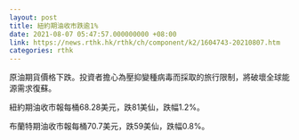 ```yaml
---
layout: post
title: 紐約期油收市跌逾1%
date: 2021-08-07 05:47:57.000000000 +08:00
link: https://news.rthk.hk/rthk/ch/component/k2/1604743-20210807.htm
categories: rthk
---
```


原油期貨價格下跌。投資者擔心為壓抑變種病毒而採取的旅行限制，將破壞全球能源需求復蘇。

紐約期油收市報每桶68.28美元，跌81美仙，跌幅1.2%。

布蘭特期油收市報每桶70.7美元，跌59美仙，跌幅0.8%。
